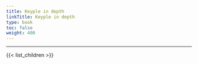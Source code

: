 ```yaml
---
title: Keyple in depth
linkTitle: Keyple in depth
type: book
toc: false
weight: 400
---
```


---
{{< list_children >}}
